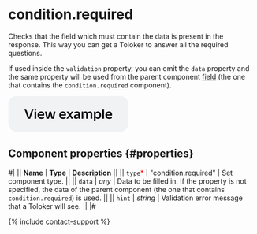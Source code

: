 # condition.required

Checks that the field which must contain the data is present in the response. This way you can get a Toloker to answer all the required questions.

If used inside the `validation` property, you can omit the `data` property and the same property will be used from the parent component [field](fields.md) (the one that contains the `condition.required` component).

[![View example in the sandbox](../_images/buttons/view-example.svg)](https://ya.cc/t/td7VbsVy3tweoh)

## Component properties {#properties}

#|
|| **Name** | **Type** | **Description** ||
|| `type`<span style="color: red">\*</span> | "condition.required" | Set component type. ||
|| `data` | _any_ | Data to be filled in. If the property is not specified, the data of the parent component (the one that contains `condition.required`) is used. ||
|| `hint` | _string_ | Validation error message that a Toloker will see. ||
|#

{% include [contact-support](../_includes/contact-support.md) %}
